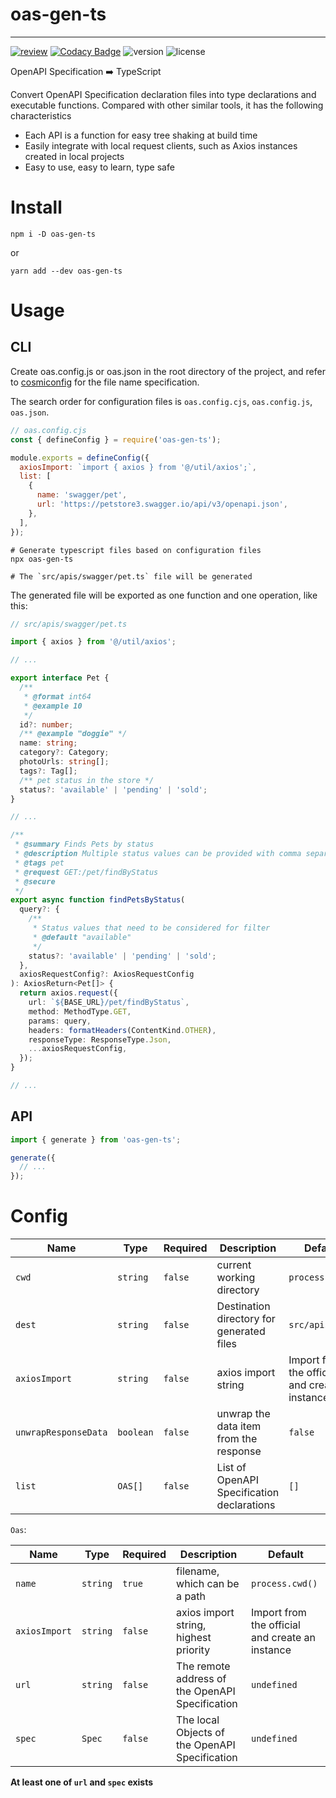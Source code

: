 # oas-gen-ts

---

[![review][review-badge]][review-link] [![Codacy Badge][coverage-badge]][coverage-link] ![version][version-badge] ![license][license-badge]

OpenAPI Specification ➡️ TypeScript

Convert OpenAPI Specification declaration files into type declarations and executable functions. Compared with other similar tools, it has the following characteristics

- Each API is a function for easy tree shaking at build time
- Easily integrate with local request clients, such as Axios instances created in local projects
- Easy to use, easy to learn, type safe

# Install

```shell
npm i -D oas-gen-ts
```

or

```shell
yarn add --dev oas-gen-ts
```

# Usage

## CLI

Create oas.config.js or oas.json in the root directory of the project, and refer to [cosmiconfig](https://www.npmjs.com/package/cosmiconfig) for the file name specification.

The search order for configuration files is `oas.config.cjs`, `oas.config.js`, `oas.json`.

```js
// oas.config.cjs
const { defineConfig } = require('oas-gen-ts');

module.exports = defineConfig({
  axiosImport: `import { axios } from '@/util/axios';`,
  list: [
    {
      name: 'swagger/pet',
      url: 'https://petstore3.swagger.io/api/v3/openapi.json',
    },
  ],
});
```

```shell
# Generate typescript files based on configuration files
npx oas-gen-ts

# The `src/apis/swagger/pet.ts` file will be generated
```

The generated file will be exported as one function and one operation, like this:

```ts
// src/apis/swagger/pet.ts

import { axios } from '@/util/axios';

// ...

export interface Pet {
  /**
   * @format int64
   * @example 10
   */
  id?: number;
  /** @example "doggie" */
  name: string;
  category?: Category;
  photoUrls: string[];
  tags?: Tag[];
  /** pet status in the store */
  status?: 'available' | 'pending' | 'sold';
}

// ...

/**
 * @summary Finds Pets by status
 * @description Multiple status values can be provided with comma separated strings
 * @tags pet
 * @request GET:/pet/findByStatus
 * @secure
 */
export async function findPetsByStatus(
  query?: {
    /**
     * Status values that need to be considered for filter
     * @default "available"
     */
    status?: 'available' | 'pending' | 'sold';
  },
  axiosRequestConfig?: AxiosRequestConfig
): AxiosReturn<Pet[]> {
  return axios.request({
    url: `${BASE_URL}/pet/findByStatus`,
    method: MethodType.GET,
    params: query,
    headers: formatHeaders(ContentKind.OTHER),
    responseType: ResponseType.Json,
    ...axiosRequestConfig,
  });
}

// ...
```

## API

```ts
import { generate } from 'oas-gen-ts';

generate({
  // ...
});
```

# Config

| Name                 | Type      | Required | Description                                | Default                                         |
| -------------------- | --------- | -------- | ------------------------------------------ | ----------------------------------------------- |
| `cwd`                | `string`  | `false`  | current working directory                  | `process.cwd()`                                 |
| `dest`               | `string`  | `false`  | Destination directory for generated files  | `src/apis`                                      |
| `axiosImport`        | `string`  | `false`  | axios import string                        | Import from the official and create an instance |
| `unwrapResponseData` | `boolean` | `false`  | unwrap the data item from the response     | `false`                                         |
| `list`               | `OAS[]`   | `false`  | List of OpenAPI Specification declarations | `[]`                                            |

`Oas`:

| Name          | Type     | Required | Description                                     | Default                                         |
| ------------- | -------- | -------- | ----------------------------------------------- | ----------------------------------------------- |
| `name`        | `string` | `true`   | filename, which can be a path                   | `process.cwd()`                                 |
| `axiosImport` | `string` | `false`  | axios import string, highest priority           | Import from the official and create an instance |
| `url`         | `string` | `false`  | The remote address of the OpenAPI Specification | `undefined`                                     |
| `spec`        | `Spec`   | `false`  | The local Objects of the OpenAPI Specification  | `undefined`                                     |

**At least one of `url` and `spec` exists**

[review-badge]: https://github.com/cloudcome/oas-gen-ts/actions/workflows/review.yml/badge.svg
[review-link]: https://github.com/cloudcome/oas-gen-ts/actions/workflows/review.yml
[coverage-badge]: https://app.codacy.com/project/badge/Grade/e788387e5e27472ba3b5003bf19aeea7
[coverage-link]: https://www.codacy.com/gh/cloudcome/oas-gen-ts/dashboard?utm_source=github.com&utm_medium=referral&utm_content=cloudcome/oas-gen-ts&utm_campaign=Badge_Grade
[version-badge]: https://img.shields.io/npm/v/oas-gen-ts
[license-badge]: https://img.shields.io/github/license/cloudcome/oas-gen-ts
